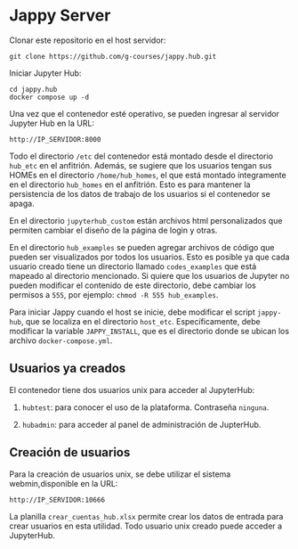 # Jappy Server

Clonar este repositorio en el host servidor:
```
git clone https://github.com/g-courses/jappy.hub.git
```

Iniciar Jupyter Hub:

```
cd jappy.hub
docker compose up -d
```

Una vez que el contenedor esté operativo, se pueden ingresar al servidor Jupyter Hub en la URL:

```
http://IP_SERVIDOR:8000
```

Todo el directorio `/etc` del contenedor está montado desde el directorio `hub_etc` en el anfitrión. Además, se sugiere que los usuarios tengan sus HOMEs en el directorio `/home/hub_homes`, el que está montado íntegramente en el directorio `hub_homes` en el anfitrión. Esto es para mantener la persistencia de los datos de trabajo de los usuarios si el contenedor se apaga.

En el directorio `jupyterhub_custom` están archivos html personalizados que permiten cambiar el diseño de la página de login y otras.

En el directorio `hub_examples` se pueden agregar archivos de código que pueden ser visualizados por todos los usuarios. Esto es posible ya que cada usuario creado tiene un directorio llamado `codes_examples` que está mapeado al directorio mencionado. Si quiere que los usuarios de Jupyter no pueden modificar el contenido de este directorio, debe cambiar los permisos a `555`, por ejemplo: `chmod -R 555 hub_examples`.

Para iniciar Jappy cuando el host se inicie, debe modificar el script `jappy-hub`, que se localiza en el directorio `host_etc`. Específicamente, debe modificar la variable `JAPPY_INSTALL`, que es el directorio donde se ubican los archivo `docker-compose.yml`.

## Usuarios ya creados

El contenedor tiene dos usuarios unix para acceder al JupyterHub: 

1) `hubtest`: para conocer el uso de la plataforma. Contraseña `ninguna`.

2) `hubadmin`: para acceder al panel de administración de JupterHub.

## Creación de usuarios

Para la creación de usuarios unix, se debe utilizar el sistema webmin,disponible en la URL:

```
http://IP_SERVIDOR:10666
```

La planilla `crear_cuentas_hub.xlsx` permite crear los datos de entrada para crear usuarios en esta utilidad. Todo usuario unix creado puede acceder a JupyterHub.

